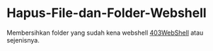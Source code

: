 # Hapus-File-dan-Folder-Webshell
Membersihkan folder yang sudah kena webshell [403WebShell](https://github.com/yon3zu/403WebShell/tree/main) atau sejenisnya.
